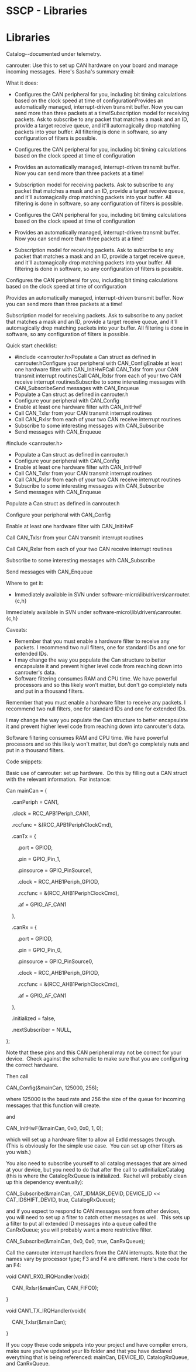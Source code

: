 # SSCP - Libraries

# Libraries

Catalog--documented under telemetry.

canrouter: Use this to set up CAN hardware on your board and manage incoming messages.  Here's Sasha's summary email:

What it does:

* Configures the CAN peripheral for you, including bit timing calculations based on the clock speed at time of configurationProvides an automatically managed, interrupt-driven transmit buffer. Now you can send more than three packets at a time!Subscription model for receiving packets. Ask to subscribe to any packet that matches a mask and an ID, provide a target receive queue, and it'll automagically drop matching packets into your buffer. All filtering is done in software, so any configuration of filters is possible.
* Configures the CAN peripheral for you, including bit timing calculations based on the clock speed at time of configuration
* Provides an automatically managed, interrupt-driven transmit buffer. Now you can send more than three packets at a time!
* Subscription model for receiving packets. Ask to subscribe to any packet that matches a mask and an ID, provide a target receive queue, and it'll automagically drop matching packets into your buffer. All filtering is done in software, so any configuration of filters is possible.

* Configures the CAN peripheral for you, including bit timing calculations based on the clock speed at time of configuration
* Provides an automatically managed, interrupt-driven transmit buffer. Now you can send more than three packets at a time!
* Subscription model for receiving packets. Ask to subscribe to any packet that matches a mask and an ID, provide a target receive queue, and it'll automagically drop matching packets into your buffer. All filtering is done in software, so any configuration of filters is possible.

Configures the CAN peripheral for you, including bit timing calculations based on the clock speed at time of configuration

Provides an automatically managed, interrupt-driven transmit buffer. Now you can send more than three packets at a time!

Subscription model for receiving packets. Ask to subscribe to any packet that matches a mask and an ID, provide a target receive queue, and it'll automagically drop matching packets into your buffer. All filtering is done in software, so any configuration of filters is possible.

Quick start checklist:

* #include <canrouter.h>Populate a Can struct as defined in canrouter.hConfigure your peripheral with CAN_ConfigEnable at least one hardware filter with CAN_InitHwFCall CAN_TxIsr from your CAN transmit interrupt routinesCall CAN_RxIsr from each of your two CAN receive interrupt routinesSubscribe to some interesting messages with CAN_SubscribeSend messages with CAN_Enqueue
* Populate a Can struct as defined in canrouter.h
* Configure your peripheral with CAN_Config
* Enable at least one hardware filter with CAN_InitHwF
* Call CAN_TxIsr from your CAN transmit interrupt routines
* Call CAN_RxIsr from each of your two CAN receive interrupt routines
* Subscribe to some interesting messages with CAN_Subscribe
* Send messages with CAN_Enqueue

#include <canrouter.h>

* Populate a Can struct as defined in canrouter.h
* Configure your peripheral with CAN_Config
* Enable at least one hardware filter with CAN_InitHwF
* Call CAN_TxIsr from your CAN transmit interrupt routines
* Call CAN_RxIsr from each of your two CAN receive interrupt routines
* Subscribe to some interesting messages with CAN_Subscribe
* Send messages with CAN_Enqueue

Populate a Can struct as defined in canrouter.h

Configure your peripheral with CAN_Config

Enable at least one hardware filter with CAN_InitHwF

Call CAN_TxIsr from your CAN transmit interrupt routines

Call CAN_RxIsr from each of your two CAN receive interrupt routines

Subscribe to some interesting messages with CAN_Subscribe

Send messages with CAN_Enqueue

Where to get it:

* Immediately available in SVN under software-micro\lib\drivers\canrouter.{c,h}

Immediately available in SVN under software-micro\lib\drivers\canrouter.{c,h}

Caveats:

* Remember that you must enable a hardware filter to receive any packets. I recommend two null filters, one for standard IDs and one for extended IDs.
* I may change the way you populate the Can structure to better encapsulate it and prevent higher level code from reaching down into canrouter's data.
* Software filtering consumes RAM and CPU time. We have powerful processors and so this likely won't matter, but don't go completely nuts and put in a thousand filters.

Remember that you must enable a hardware filter to receive any packets. I recommend two null filters, one for standard IDs and one for extended IDs.

I may change the way you populate the Can structure to better encapsulate it and prevent higher level code from reaching down into canrouter's data.

Software filtering consumes RAM and CPU time. We have powerful processors and so this likely won't matter, but don't go completely nuts and put in a thousand filters.

Code snippets:

Basic use of canrouter: set up hardware.  Do this by filling out a CAN struct with the relevant information.  For instance:

Can mainCan = {

    .canPeriph = CAN1,

    .clock = RCC_APB1Periph_CAN1,

    .rccfunc = &(RCC_APB1PeriphClockCmd),

    .canTx = {

        .port = GPIOD,

        .pin = GPIO_Pin_1,

        .pinsource = GPIO_PinSource1,

        .clock = RCC_AHB1Periph_GPIOD,

        .rccfunc = &(RCC_AHB1PeriphClockCmd),

        .af = GPIO_AF_CAN1

    },

    .canRx = {

        .port = GPIOD,

        .pin = GPIO_Pin_0,

        .pinsource = GPIO_PinSource0,

        .clock = RCC_AHB1Periph_GPIOD,

        .rccfunc = &(RCC_AHB1PeriphClockCmd),

        .af = GPIO_AF_CAN1

    },

    .initialized = false,

    .nextSubscriber = NULL,

};

Note that these pins and this CAN peripheral may not be correct for your device.  Check against the schematic to make sure that you are configuring the correct hardware.

Then call 

CAN_Config(&mainCan, 125000, 256);

where 125000 is the baud rate and 256 the size of the queue for incoming messages that this function will create.

and

CAN_InitHwF(&mainCan, 0x0, 0x0, 1, 0);

which will set up a hardware filter to allow all ExtId messages through.  (This is obviously for the simple use case.  You can set up other filters as you wish.)

You also need to subscribe yourself to all catalog messages that are aimed at your device, but you need to do that after the call to catInitializeCatalog (this is where the CatalogRxQueue is initialized.  Rachel will probably clean up this dependency eventually):

CAN_Subscribe(&mainCan, CAT_IDMASK_DEVID, DEVICE_ID << CAT_IDSHIFT_DEVID, true, CatalogRxQueue);

and if you expect to respond to CAN messages sent from other devices, you will need to set up a filter to catch other messages as well.  This sets up a filter to put all extended ID messages into a queue called the CanRxQueue; you will probably want a more restrictive filter.

CAN_Subscribe(&mainCan, 0x0, 0x0, true, CanRxQueue);

Call the canrouter interrupt handlers from the CAN interrupts. Note that the names vary by processor type; F3 and F4 are different. Here's the code for an F4:

void CAN1_RX0_IRQHandler(void){

    CAN_RxIsr(&mainCan, CAN_FIFO0);

}

void CAN1_TX_IRQHandler(void){

    CAN_TxIsr(&mainCan);

}

If you copy these code snippets into your project and have compiler errors, make sure you've updated your lib folder and that you have declared everything that is being referenced: mainCan, DEVICE_ID, CatalogRxQueue, and CanRxQueue.

